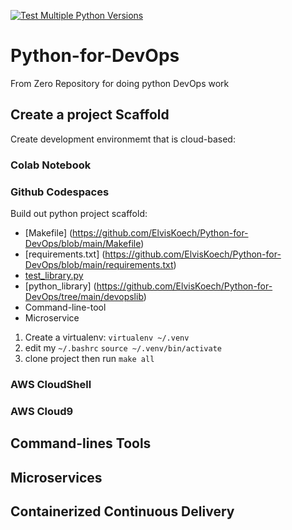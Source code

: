 [![Test Multiple Python Versions](https://github.com/ElvisKoech/Python-for-DevOps/actions/workflows/main.yml/badge.svg)](https://github.com/ElvisKoech/Python-for-DevOps/actions/workflows/main.yml)

# Python-for-DevOps
From Zero Repository for doing python DevOps work

## Create a project Scaffold
Create development environmemt that is cloud-based:
### Colab Notebook
### Github Codespaces

Build out python project scaffold:
* [Makefile] (https://github.com/ElvisKoech/Python-for-DevOps/blob/main/Makefile)
* [requirements.txt] (https://github.com/ElvisKoech/Python-for-DevOps/blob/main/requirements.txt)
* [test_library.py](https://github.com/ElvisKoech/Python-for-DevOps/blob/main/test_devopslib.py)
* [python_library] (https://github.com/ElvisKoech/Python-for-DevOps/tree/main/devopslib)
* Command-line-tool
* Microservice

1. Create a virtualenv: `virtualenv ~/.venv`
2. edit my `~/.bashrc` `source ~/.venv/bin/activate`
3. clone project then run `make all`
### AWS CloudShell
### AWS Cloud9
## Command-lines Tools

## Microservices

## Containerized Continuous Delivery
